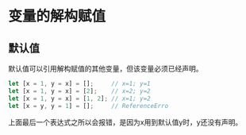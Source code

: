 # 变量的解构赋值
## 默认值
默认值可以引用解构赋值的其他变量，但该变量必须已经声明。
```js
let [x = 1, y = x] = [];     // x=1; y=1
let [x = 1, y = x] = [2];    // x=2; y=2
let [x = 1, y = x] = [1, 2]; // x=1; y=2
let [x = y, y = 1] = [];     // ReferenceErro
```
上面最后一个表达式之所以会报错，是因为x用到默认值y时，y还没有声明。
